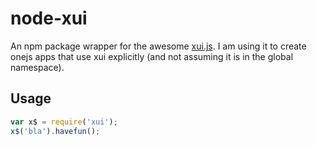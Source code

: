 # node-xui

An npm package wrapper for the awesome [xui.js](http://xuijs.org).
I am using it to create onejs apps that use xui explicitly (and not assuming it is in the global namespace).

## Usage

```javascript
var x$ = require('xui');
x$('bla').havefun();
```
